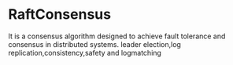 # RaftConsensus
It is a consensus algorithm designed to achieve fault tolerance and consensus in distributed systems. 
leader election,log replication,consistency,safety and logmatching

